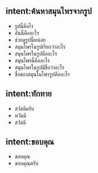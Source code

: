 ## intent:ค้นหาสมุนไพรจากรูป
- รูปนี้คือไร
- อันนี้คืออะไร
- ช่วยดูรูปนี้หน่อย
- สมุนไพรในรูปเรียกว่าอะไร
- สมุนไพรในรูปคืออะไร
- สมุนไพรนี้คืออะไร
- สมุนไพรในรูปมีชื่อว่าอะไร
- ชื่อของสมุนในไพรรูปคืออะไร

## intent:ทักทาย
- สวัสดีครับ
- หวัดดี
- สวัสดี

## intent:ขอบคุณ
- ขอบคุณ
- ขอบคุณครับ

